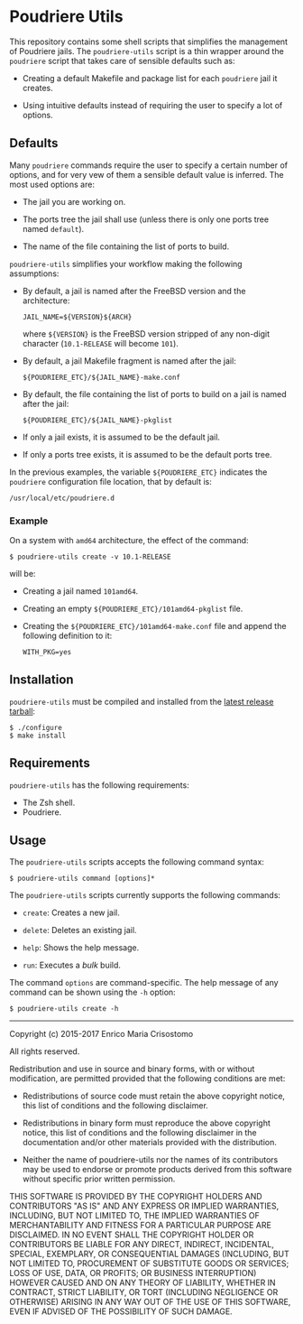 Poudriere Utils
===============

This repository contains some shell scripts that simplifies the management of
Poudriere jails.  The `poudriere-utils` script is a thin wrapper around the
`poudriere` script that takes care of sensible defaults such as:

  * Creating a default Makefile and package list for each `poudriere` jail it
    creates.

  * Using intuitive defaults instead of requiring the user to specify a lot of
    options.

Defaults
--------

Many `poudriere` commands require the user to specify a certain number of
options, and for very vew of them a sensible default value is inferred.  The
most used options are:

  * The jail you are working on.

  * The ports tree the jail shall use (unless there is only one ports tree named
    `default`).

  * The name of the file containing the list of ports to build.

`poudriere-utils` simplifies your workflow making the following assumptions:

  * By default, a jail is named after the FreeBSD version and the architecture:

        JAIL_NAME=${VERSION}${ARCH}

    where `${VERSION}` is the FreeBSD version stripped of any non-digit
    character (`10.1-RELEASE` will become `101`).

  * By default, a jail Makefile fragment is named after the jail:

        ${POUDRIERE_ETC}/${JAIL_NAME}-make.conf

  * By default, the file containing the list of ports to build on a jail is
    named after the jail:

        ${POUDRIERE_ETC}/${JAIL_NAME}-pkglist

  * If only a jail exists, it is assumed to be the default jail.

  * If only a ports tree exists, it is assumed to be the default ports tree.

In the previous examples, the variable `${POUDRIERE_ETC}` indicates the
`poudriere` configuration file location, that by default is:

    /usr/local/etc/poudriere.d

### Example

On a system with `amd64` architecture, the effect of the command:

    $ poudriere-utils create -v 10.1-RELEASE

will be:

  * Creating a jail named `101amd64`.

  * Creating an empty `${POUDRIERE_ETC}/101amd64-pkglist` file.

  * Creating the `${POUDRIERE_ETC}/101amd64-make.conf` file and append the
    following definition to it:

        WITH_PKG=yes

Installation
------------

`poudriere-utils` must be compiled and installed from the [latest release
tarball][latest]:

    $ ./configure
    $ make install

[latest]: https://github.com/emcrisostomo/poudriere-utils/releases/latest

Requirements
------------

`poudriere-utils` has the following requirements:

  * The Zsh shell.
  * Poudriere.

Usage
-----

The `poudriere-utils` scripts accepts the following command syntax:

    $ poudriere-utils command [options]*

The `poudriere-utils` scripts currently supports the following commands:

  * `create`: Creates a new jail.

  * `delete`: Deletes an existing jail.

  * `help`: Shows the help message.

  * `run`: Executes a _bulk_ build.

The command `options` are command-specific.  The help message of any command can
be shown using the `-h` option:

    $ poudriere-utils create -h

----

Copyright (c) 2015-2017 Enrico Maria Crisostomo

All rights reserved.

Redistribution and use in source and binary forms, with or without modification,
are permitted provided that the following conditions are met:

  * Redistributions of source code must retain the above copyright notice, this
    list of conditions and the following disclaimer.

  * Redistributions in binary form must reproduce the above copyright notice,
    this list of conditions and the following disclaimer in the documentation
    and/or other materials provided with the distribution.

  * Neither the name of poudriere-utils nor the names of its contributors may be
    used to endorse or promote products derived from this software without
    specific prior written permission.

THIS SOFTWARE IS PROVIDED BY THE COPYRIGHT HOLDERS AND CONTRIBUTORS "AS IS" AND
ANY EXPRESS OR IMPLIED WARRANTIES, INCLUDING, BUT NOT LIMITED TO, THE IMPLIED
WARRANTIES OF MERCHANTABILITY AND FITNESS FOR A PARTICULAR PURPOSE ARE
DISCLAIMED. IN NO EVENT SHALL THE COPYRIGHT HOLDER OR CONTRIBUTORS BE LIABLE FOR
ANY DIRECT, INDIRECT, INCIDENTAL, SPECIAL, EXEMPLARY, OR CONSEQUENTIAL DAMAGES
(INCLUDING, BUT NOT LIMITED TO, PROCUREMENT OF SUBSTITUTE GOODS OR SERVICES;
LOSS OF USE, DATA, OR PROFITS; OR BUSINESS INTERRUPTION) HOWEVER CAUSED AND ON
ANY THEORY OF LIABILITY, WHETHER IN CONTRACT, STRICT LIABILITY, OR TORT
(INCLUDING NEGLIGENCE OR OTHERWISE) ARISING IN ANY WAY OUT OF THE USE OF THIS
SOFTWARE, EVEN IF ADVISED OF THE POSSIBILITY OF SUCH DAMAGE.
